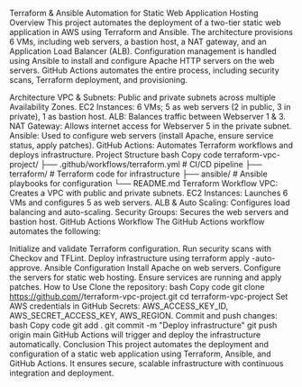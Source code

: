 Terraform & Ansible Automation for Static Web Application Hosting
Overview
This project automates the deployment of a two-tier static web application in AWS using Terraform and Ansible. The architecture provisions 6 VMs, including web servers, a bastion host, a NAT gateway, and an Application Load Balancer (ALB). Configuration management is handled using Ansible to install and configure Apache HTTP servers on the web servers. GitHub Actions automates the entire process, including security scans, Terraform deployment, and provisioning.

Architecture
VPC & Subnets: Public and private subnets across multiple Availability Zones.
EC2 Instances: 6 VMs; 5 as web servers (2 in public, 3 in private), 1 as bastion host.
ALB: Balances traffic between Webserver 1 & 3.
NAT Gateway: Allows internet access for Webserver 5 in the private subnet.
Ansible: Used to configure web servers (install Apache, ensure service status, apply patches).
GitHub Actions: Automates Terraform workflows and deploys infrastructure.
Project Structure
bash
Copy code
terraform-vpc-project/
├── .github/workflows/terraform.yml       # CI/CD pipeline
├── terraform/                           # Terraform code for infrastructure
├── ansible/                             # Ansible playbooks for configuration
└── README.md
Terraform Workflow
VPC: Creates a VPC with public and private subnets.
EC2 Instances: Launches 6 VMs and configures 5 as web servers.
ALB & Auto Scaling: Configures load balancing and auto-scaling.
Security Groups: Secures the web servers and bastion host.
GitHub Actions Workflow
The GitHub Actions workflow automates the following:

Initialize and validate Terraform configuration.
Run security scans with Checkov and TFLint.
Deploy infrastructure using terraform apply -auto-approve.
Ansible Configuration
Install Apache on web servers.
Configure the servers for static web hosting.
Ensure services are running and apply patches.
How to Use
Clone the repository:
bash
Copy code
git clone https://github.com/<your-github-username>/terraform-vpc-project.git
cd terraform-vpc-project
Set AWS credentials in GitHub Secrets: AWS_ACCESS_KEY_ID, AWS_SECRET_ACCESS_KEY, AWS_REGION.
Commit and push changes:
bash
Copy code
git add .
git commit -m "Deploy infrastructure"
git push origin main
GitHub Actions will trigger and deploy the infrastructure automatically.
Conclusion
This project automates the deployment and configuration of a static web application using Terraform, Ansible, and GitHub Actions. It ensures secure, scalable infrastructure with continuous integration and deployment.
